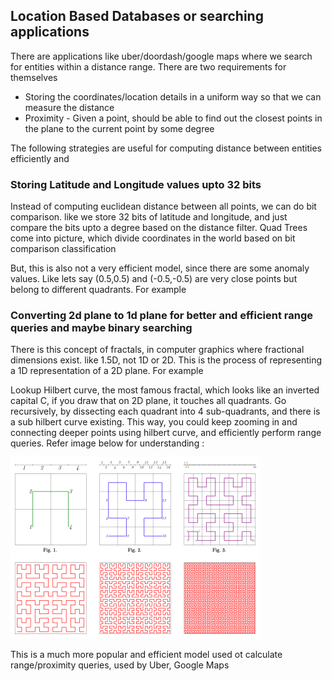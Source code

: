## Location Based Databases or searching applications

There are applications like uber/doordash/google maps where we search for entities within a distance range. There are two requirements for themselves
 - Storing the coordinates/location details in a uniform way so that we can measure the distance 
 - Proximity - Given a point, should be able to find out the closest points in the plane to the current point by some degree


The following strategies are useful for computing distance between entities efficiently and

### Storing Latitude and Longitude values upto 32 bits

Instead of computing euclidean distance between all points, we can do bit comparison. like we store 32 bits of latitude and longitude, and just compare the bits upto a degree based on the distance filter. Quad Trees come into picture, which divide coordinates in the world based on bit comparison classification


But, this is also not a very efficient model, since there are some anomaly values. Like lets say (0.5,0.5) and (-0.5,-0.5) are very close points but belong to different quadrants. For example


### Converting 2d plane to 1d plane for better and efficient range queries and maybe binary searching

There is this concept of fractals, in computer graphics where fractional dimensions exist. like 1.5D, not 1D or 2D. This is the process of representing a 1D representation of a 2D plane. For example

Lookup Hilbert curve, the most famous fractal, which looks like an inverted capital C, if you draw that on 2D plane, it touches all quadrants. Go recursively, by dissecting each quadrant into 4 sub-quadrants, and there is a sub hilbert curve existing. This way, you could keep zooming in and connecting deeper points using hilbert curve, and efficiently perform range queries. Refer image below for understanding : 

![img.png](img.png)

This is a much more popular and efficient model used ot calculate range/proximity queries, used by Uber, Google Maps
